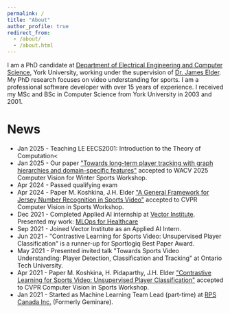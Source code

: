 ```yaml
---
permalink: /
title: "About"
author_profile: true
redirect_from: 
  - /about/
  - /about.html
---
```


I am a PhD candidate at [Department of Electrical Engineering and Computer Science](http://eecs.lassonde.yorku.ca/'), York University, working under the supervision of [Dr. James Elder](https://www.elderlab.yorku.ca/). My PhD research focuses on video understanding for sports. I am a professional software developer with over 15 years of experience. I received my MSc and BSc in Computer Science from York University in 2003 and 2001.

News
======
* Jan 2025 - Teaching LE EECS2001: Introduction to the Theory of Computation<
* Jan 2025 - Our paper ["Towards long-term player tracking with graph hierarchies and domain-specific features"](https://openaccess.thecvf.com/content/WACV2025W/CV4WS/html/Koshkina_Towards_long-term_player_tracking_with_graph_hierarchies_and_domain-specific_features_WACVW_2025_paper.html) accepted to WACV 2025 Computer Vision for Winter Sports Workshop.
* Apr 2024 - Passed qualifying exam
* Apr 2024 - Paper M. Koshkina, J.H. Elder ["A General Framework for Jersey Number Recognition in Sports Video"](https://arxiv.org/pdf/2405.13896v1) accepted to CVPR Computer Vision in Sports Workshop.
* Dec 2021 - Completed Applied AI internship at [Vector Institute](https://vectorinstitute.ai/). Presented my work: [MLOps for Healthcare](https://www.youtube.com/watch?v=HsSU3VzJboc)
* Sep 2021 - Joined Vector Institute as an Applied AI Intern.
* Jun 2021 - "Contrastive Learning for Sports Video: Unsupervised Player Classification" is a runner-up for Sportlogiq Best Paper Award.
* May 2021 - Presented invited talk "Towards Sports Video Understanding: Player Detection, Classification and Tracking" at Ontario Tech University.
* Apr 2021 - Paper M. Koshkina, H. Pidaparthy, J.H. Elder ["Contrastive Learning for Sports Video: Unsupervised Player Classification"](https://arxiv.org/pdf/2104.10068) accepted to CVPR Computer Vision in Sports Workshop.
* Jan 2021 - Started as Machine Learning Team Lead (part-time) at [RPS Canada Inc.](https://www.linkedin.com/company/rps-canada/) (Formerly Geminare).




